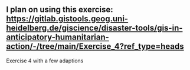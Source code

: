 ## I plan on using this exercise: https://gitlab.gistools.geog.uni-heidelberg.de/giscience/disaster-tools/gis-in-anticipatory-humanitarian-action/-/tree/main/Exercise_4?ref_type=heads

Exercise 4 with a few adaptions